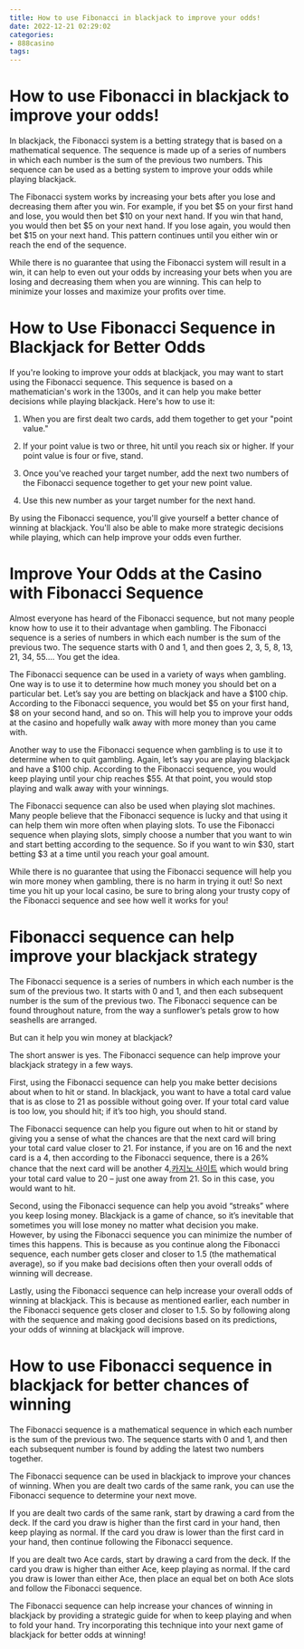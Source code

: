 ```yaml
---
title: How to use Fibonacci in blackjack to improve your odds!
date: 2022-12-21 02:29:02
categories:
- 888casino
tags:
---
```



#  How to use Fibonacci in blackjack to improve your odds!

In blackjack, the Fibonacci system is a betting strategy that is based on a mathematical sequence. The sequence is made up of a series of numbers in which each number is the sum of the previous two numbers. This sequence can be used as a betting system to improve your odds while playing blackjack.

The Fibonacci system works by increasing your bets after you lose and decreasing them after you win. For example, if you bet $5 on your first hand and lose, you would then bet $10 on your next hand. If you win that hand, you would then bet $5 on your next hand. If you lose again, you would then bet $15 on your next hand. This pattern continues until you either win or reach the end of the sequence.

While there is no guarantee that using the Fibonacci system will result in a win, it can help to even out your odds by increasing your bets when you are losing and decreasing them when you are winning. This can help to minimize your losses and maximize your profits over time.

#  How to Use Fibonacci Sequence in Blackjack for Better Odds

If you're looking to improve your odds at blackjack, you may want to start using the Fibonacci sequence. This sequence is based on a mathematician's work in the 1300s, and it can help you make better decisions while playing blackjack. Here's how to use it:

1. When you are first dealt two cards, add them together to get your "point value."

2. If your point value is two or three, hit until you reach six or higher. If your point value is four or five, stand.

3. Once you've reached your target number, add the next two numbers of the Fibonacci sequence together to get your new point value.

4. Use this new number as your target number for the next hand.

By using the Fibonacci sequence, you'll give yourself a better chance of winning at blackjack. You'll also be able to make more strategic decisions while playing, which can help improve your odds even further.

#  Improve Your Odds at the Casino with Fibonacci Sequence

Almost everyone has heard of the Fibonacci sequence, but not many people know how to use it to their advantage when gambling. The Fibonacci sequence is a series of numbers in which each number is the sum of the previous two. The sequence starts with 0 and 1, and then goes 2, 3, 5, 8, 13, 21, 34, 55…. You get the idea.

The Fibonacci sequence can be used in a variety of ways when gambling. One way is to use it to determine how much money you should bet on a particular bet. Let’s say you are betting on blackjack and have a $100 chip. According to the Fibonacci sequence, you would bet $5 on your first hand, $8 on your second hand, and so on. This will help you to improve your odds at the casino and hopefully walk away with more money than you came with.

Another way to use the Fibonacci sequence when gambling is to use it to determine when to quit gambling. Again, let’s say you are playing blackjack and have a $100 chip. According to the Fibonacci sequence, you would keep playing until your chip reaches $55. At that point, you would stop playing and walk away with your winnings.

The Fibonacci sequence can also be used when playing slot machines. Many people believe that the Fibonacci sequence is lucky and that using it can help them win more often when playing slots. To use the Fibonacci sequence when playing slots, simply choose a number that you want to win and start betting according to the sequence. So if you want to win $30, start betting $3 at a time until you reach your goal amount.

While there is no guarantee that using the Fibonacci sequence will help you win more money when gambling, there is no harm in trying it out! So next time you hit up your local casino, be sure to bring along your trusty copy of the Fibonacci sequence and see how well it works for you!

#  Fibonacci sequence can help improve your blackjack strategy

The Fibonacci sequence is a series of numbers in which each number is the sum of the previous two. It starts with 0 and 1, and then each subsequent number is the sum of the previous two. The Fibonacci sequence can be found throughout nature, from the way a sunflower’s petals grow to how seashells are arranged.

But can it help you win money at blackjack?

The short answer is yes. The Fibonacci sequence can help improve your blackjack strategy in a few ways.

First, using the Fibonacci sequence can help you make better decisions about when to hit or stand. In blackjack, you want to have a total card value that is as close to 21 as possible without going over. If your total card value is too low, you should hit; if it’s too high, you should stand.

The Fibonacci sequence can help you figure out when to hit or stand by giving you a sense of what the chances are that the next card will bring your total card value closer to 21. For instance, if you are on 16 and the next card is a 4, then according to the Fibonacci sequence, there is a 26% chance that the next card will be another 4,[카지노 사이트](https://choegocasino.com/) which would bring your total card value to 20 – just one away from 21. So in this case, you would want to hit.

Second, using the Fibonacci sequence can help you avoid “streaks” where you keep losing money. Blackjack is a game of chance, so it’s inevitable that sometimes you will lose money no matter what decision you make. However, by using the Fibonacci sequence you can minimize the number of times this happens. This is because as you continue along the Fibonacci sequence, each number gets closer and closer to 1.5 (the mathematical average), so if you make bad decisions often then your overall odds of winning will decrease.

Lastly, using the Fibonacci sequence can help increase your overall odds of winning at blackjack. This is because as mentioned earlier, each number in the Fibonacci sequence gets closer and closer to 1.5. So by following along with the sequence and making good decisions based on its predictions, your odds of winning at blackjack will improve.

#  How to use Fibonacci sequence in blackjack for better chances of winning

The Fibonacci sequence is a mathematical sequence in which each number is the sum of the previous two. The sequence starts with 0 and 1, and then each subsequent number is found by adding the latest two numbers together.

The Fibonacci sequence can be used in blackjack to improve your chances of winning. When you are dealt two cards of the same rank, you can use the Fibonacci sequence to determine your next move.

If you are dealt two cards of the same rank, start by drawing a card from the deck. If the card you draw is higher than the first card in your hand, then keep playing as normal. If the card you draw is lower than the first card in your hand, then continue following the Fibonacci sequence.

If you are dealt two Ace cards, start by drawing a card from the deck. If the card you draw is higher than either Ace, keep playing as normal. If the card you draw is lower than either Ace, then place an equal bet on both Ace slots and follow the Fibonacci sequence.

The Fibonacci sequence can help increase your chances of winning in blackjack by providing a strategic guide for when to keep playing and when to fold your hand. Try incorporating this technique into your next game of blackjack for better odds at winning!